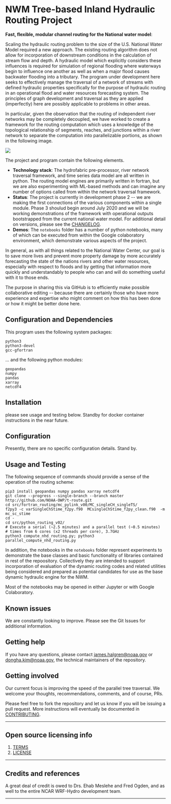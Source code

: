 # NWM Tree-based Inland Hydraulic Routing Project 

**Fast, flexible, modular channel routing for the National water model**:  


Scaling the hydraulic routing problem to the size of the U.S. National Water Model required a new approach. The existing routing algorithm does not allow for incorporation of downstream conditions in the calculation of stream flow and depth. A hydraulic model which explicitly considers these influences is required for simulation of regional flooding where waterways begin to influence one another as well as when a major flood causes backwater flooding into a tributary. The program under development here seeks to effectively manage the traversal of a network of streams with defined hydraulic properties specifically for the purpose of hydraulic routing in an operational flood and water resources forecasting system. The principles of graph development and traversal as they are applied (imperfectly) here are possibly applicable to problems in other areas. 

In particular, given the observation that the routing of independent river networks may be completely decoupled, we have worked to create a framework for the routing computation which uses a knowledge of the topological relationship of segments, reaches, and junctions within a river network to separate the computation into parallelizable portions, as shown in the following image. 

![](./doc/bluecyan.gif)

The project and program contain the following elements. 
  - **Technology stack**: The hydrofabric pre-processor, river network traversal framework, and time series data model are all written in python. The routing model engines are primarily written in fortran, but we are also experimenting with ML-based methods and can imagine any number of options called from within the network traversal framework.
  - **Status**:  The project is currently in development phase 2 -- we are making the first connections of the various components within a single module. Phase 3 shoulud begin around July 2020 and we will be working demonstrations of the framework with operational outputs bootstrapped from the current national water model. For additional detail on versions, please see the [CHANGELOG](changelog.md).
  - **Demos**: The `notebooks` folder has a number of python notebooks, many of which can be executed from within the Google colaboratory environment, which demonstrate various aspects of the project. 

In general, as with all things related to the National Water Center, our goal is to save
more lives and prevent more property damage by more accurately forecasting the state of the nations
rivers and other water resources, especially with respect to floods and by getting that
information more quickly and understandably to people who can and will do something 
useful with it to those ends.

The purpose in sharing this via GitHub is to efficiently make possible collaborative 
editing -- because there are certainly those who have more experience and expertise who
might comment on how this has been done or how it might be better done here. 

## Configuration and Dependencies

This program uses the following system packages:
```
python3
python3-devel
gcc-gfortran
```

... and the following python modules:
```
geopandas 
numpy 
pandas 
xarray 
netcdf4 
```

## Installation

please see usage and testing below. Standby for docker container instructions in the near future.

## Configuration

Presently, there are no specific configuration details. Stand by.

## Usage and Testing
The following sequence of commands should provide a sense of the operation of the routing scheme:

```
pip3 install geopandas numpy pandas xarray netcdf4 
git clone --progress --single-branch --branch master http://github.com/NOAA-OWP/t-route.git
cd src/fortran_routing/mc_pylink_v00/MC_singleCH_singleTS/
f2py3 -c varSingleChStime_f2py.f90  MCsingleChStime_f2py_clean.f90  -m mc_sc_stime
cd -
cd src/python_routing_v02/
# Execute a serial (~2.5 minutes) and a parallel test (~0.5 minutes)
# times from 6 cores (x2 threads per core), 3.7GHz
python3 compute_nhd_routing.py; python3 parallel_compute_nhd_routing.py
```
 
In addition, the notebooks in the `notebooks` folder represent experiments to demonstrate the base classes and basic functionality of libraries contained in rest of the repoository. Collectively they are intended to support incorporation of evaluation of the dynamic routing codes and related utilities being considered and prepared as potential candidates for use as the base dynamic hydraulic engine for the NWM. 

Most of the notebooks may be opened in either Jupyter or with Google Colaboratory.

## Known issues

We are constantly looking to improve. Please see the Git Issues for additional information.

## Getting help

If you have any questions, please contact james.halgren@noaa.gov or dongha.kim@noaa.gov, the technical maintainers of the repository. 

## Getting involved

Our current focus is improving the speed of the parallel tree traversal. We welcome your thoughts, recommendations, comments, and of course, PRs. 

Please feel free to fork the repository and let us know if you will be issuing a pull request. 
More instructions will eventually be documented in [CONTRIBUTING](contributing.md).


----

## Open source licensing info
1. [TERMS](TERMS.md)
2. [LICENSE](LICENSE)


----

## Credits and references

A great deal of credit is owed to Drs. Ehab Meslehe and Fred Ogden, and as well to the entire NCAR WRF-Hydro development team.

----
